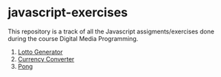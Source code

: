 # javascript-exercises

This repository is a track of all the Javascript assigments/exercises done during the course Digital Media Programming. 

1. [Lotto Generator](https://github.com/hyang-gi/javascript-exercises/tree/main/Lotto%20Generator)
2. [Currency Converter](https://github.com/hyang-gi/javascript-exercises/tree/main/Currency%20Converter)
3. [Pong](https://github.com/hyang-gi/javascript-exercises/tree/main/Pong)